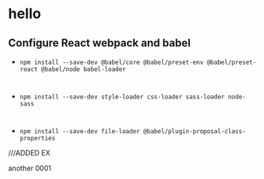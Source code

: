 # hello

## Configure React webpack and babel

- ```npm install --save-dev @babel/core @babel/preset-env @babel/preset-react @babel/node babel-loader```
#
- ```npm install --save-dev style-loader css-loader sass-loader node-sass```
#
- ```npm install --save-dev file-loader @babel/plugin-proposal-class-properties```


///ADDED EX

another 0001